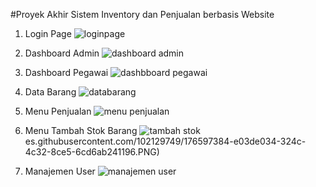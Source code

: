 #Proyek Akhir Sistem Inventory dan Penjualan berbasis Website

1. Login Page
![loginpage](https://user-images.githubusercontent.com/102129749/176597380-fdb88a84-e503-4999-8be8-4ed567366031.PNG)

2. Dashboard Admin
![dashboard admin](https://user-images.githubusercontent.com/102129749/176597376-d6ba40e0-59f4-405e-be99-08e1649ff174.PNG)

3. Dashboard Pegawai
![dashbboard pegawai](https://user-images.githubusercontent.com/102129749/176597367-d754368d-6ea5-4c5d-bf65-04ee73011866.PNG)

4. Data Barang
![databarang](https://user-images.githubusercontent.com/102129749/176597379-1eaf116a-deeb-457f-99cc-1a44f108b8a0.PNG)

5. Menu Penjualan
![menu penjualan](https://user-images.githubusercontent.com/102129749/176597382-c2591477-4660-49fd-8741-8362f920f27e.PNG)

6. Menu Tambah Stok Barang
![tambah stok](https://user-images.githubusercontent.com/102129749/176597847-e9e39c84-3869-436e-9317-2699d937905c.PNG)
es.githubusercontent.com/102129749/176597384-e03de034-324c-4c32-8ce5-6cd6ab241196.PNG)

7. Manajemen User
![manajemen user](https://user-images.githubusercontent.com/102129749/176597381-4b95bfed-6f34-4923-b11e-2dc175a7cb37.PNG)